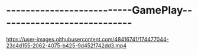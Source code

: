 # --------------------------GamePlay----------------------------

https://user-images.githubusercontent.com/48416741/174477044-23c4d155-2062-4075-b425-9d452f742dd3.mp4

